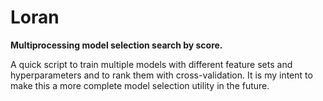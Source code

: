 # Loran

**Multiprocessing model selection search by score.**

A quick script to train multiple models with different feature sets and hyperparameters and to rank them with cross-validation. It is my intent to make this a more complete model selection utility in the future.
